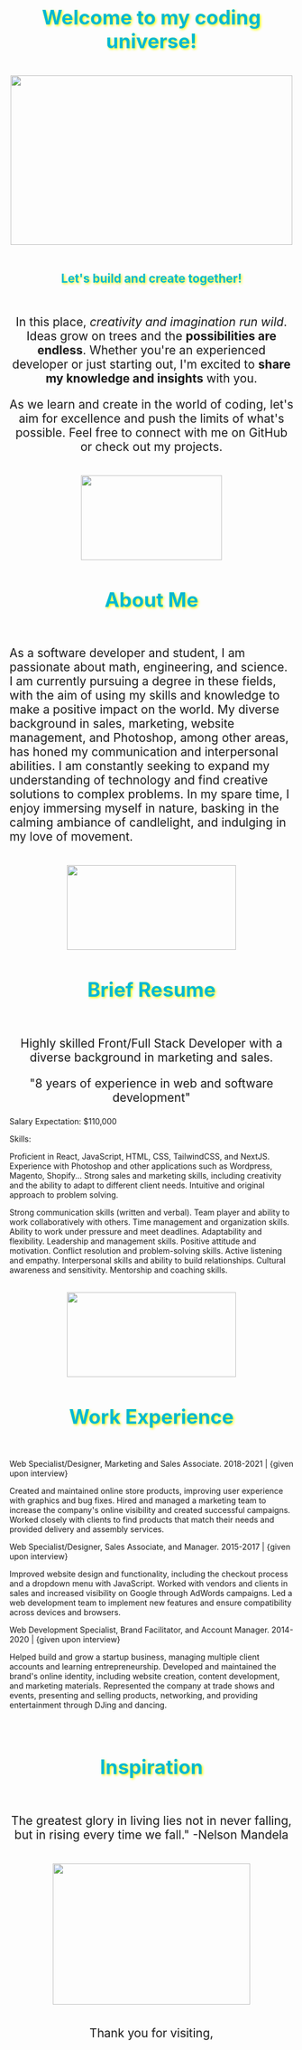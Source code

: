 <div align="center">
    <h1 style="color: #00b8d4; font-size: 2.5em; text-shadow: 2px 2px 4px #ffff00;">Welcome to my coding universe!</h1>
<br />
  <img src="https://media4.giphy.com/media/26u3Z1OvwHu2DocXm/giphy.gif" height="300px" width="500px" />
</div>
  <br />
  
  <div align="center">
   <h1 align="center" style="color: #00b8d4; font-size: 1.5em; text-shadow: 2px 2px 4px #ffff00;">Let's build and create together!</h1>
</div>
<br />
<p style="font-size: 1.5em; text-align: center;">In this place, <em>creativity and imagination run wild</em>. Ideas grow on trees and the <strong>possibilities are endless</strong>. Whether you're an experienced developer or just starting out, I'm excited to <strong>share my knowledge and insights</strong> with you.</p>
   <p align="center" style="font-size: 1.5em; text-align: center;">As we learn and create in the world of coding, let's aim for excellence and push the limits of what's possible. Feel free to connect with me on GitHub or check out my projects.</p>
<br /> 
<div align="center">
    <img src="https://media3.giphy.com/media/yc2RSARVMQbiiNnOHn/giphy.gif" height="150px" width="250px" />
   <h1 style="color: #00b8d4; font-size: 2.5em; text-shadow: 2px 2px 4px #ffff00;">About Me</h1>
</div>
  <br />
<p style="font-size: 1.5em; text-align: left;">As a software developer and student, I am passionate about math, engineering, and science. I am currently pursuing a degree in these fields, with the aim of using my skills and knowledge to make a positive impact on the world. My diverse background in sales, marketing, website management, and Photoshop, among other areas, has honed my communication and interpersonal abilities. I am constantly seeking to expand my understanding of technology and find creative solutions to complex problems. In my spare time, I enjoy immersing myself in nature, basking in the calming ambiance of candlelight, and indulging in my love of movement.
</p>
  <br />
<div align="center">
   <img src="https://media0.giphy.com/media/XHAcTxYMtkkdbasORF/giphy.gif" height="150px" width="300px" />
   <h1 style="color: #00b8d4; font-size: 2.5em; text-shadow: 2px 2px 4px #ffff00;">Brief Resume</h1>
</div>
  <br />
<p style="font-size: 1.5em; text-align: center;">Highly skilled Front/Full Stack Developer with a diverse background in marketing and sales.</p>
<p style="font-size: 1.5em; text-align: center;">"8 years of experience in web and software development"</p>
 
Salary Expectation: $110,000

Skills:

Proficient in React, JavaScript, HTML, CSS, TailwindCSS, and NextJS. Experience with Photoshop and other applications such as Wordpress, Magento, Shopify... Strong sales and marketing skills, including creativity and the ability to adapt to different client needs. Intuitive and original approach to problem solving.

Strong communication skills (written and verbal). Team player and ability to work collaboratively with others. Time management and organization skills. Ability to work under pressure and meet deadlines. Adaptability and flexibility. Leadership and management skills. Positive attitude and motivation. Conflict resolution and problem-solving skills. Active listening and empathy. Interpersonal skills and ability to build relationships. Cultural awareness and sensitivity. Mentorship and coaching skills.

<div align="center"> 
     <br />
      <img src="https://media2.giphy.com/media/nCVVpakhBTwBi/giphy.gif" height="150px" width="300px" />
   <h1 style="color: #00b8d4; font-size: 2.5em; text-shadow: 2px 2px 4px #ffff00;">Work Experience</h1>
  <br />
</div>

Web Specialist/Designer, Marketing and Sales Associate. 2018-2021 |
 {given upon interview}

Created and maintained online store products, improving user experience with graphics and bug fixes. Hired and managed a marketing team to increase the company's online visibility and created successful campaigns. Worked closely with clients to find products that match their needs and provided delivery and assembly services.

Web Specialist/Designer, Sales Associate, and Manager. 2015-2017 | {given upon interview}

Improved website design and functionality, including the checkout process and a dropdown menu with JavaScript. Worked with vendors and clients in sales and increased visibility on Google through AdWords campaigns. Led a web development team to implement new features and ensure compatibility across devices and browsers.

Web Development Specialist, Brand Facilitator, and Account Manager. 2014-2020 | {given upon interview}

Helped build and grow a startup business, managing multiple client accounts and learning entrepreneurship. Developed and maintained the brand's online identity, including website creation, content development, and marketing materials. Represented the company at trade shows and events, presenting and selling products, networking, and providing entertainment through DJing and dancing.</p>
<br />
<div align="center">  
    <h1 style="color: #00b8d4; font-size: 2.5em; text-shadow: 2px 2px 4px #ffff00;">Inspiration</h1>
</div>
<br />
<p align="center" style="font-size: 1.5em; text-align: center;">The greatest glory in living lies not in never falling, but in rising every time we fall." -Nelson Mandela</p>
<br />
<div align="center">
  <img src="https://media2.giphy.com/media/QXqf43mbeBbYFTy4jR/giphy.gif" height="250px" width="350px" />
</div> 
<br />
<p align="center" style="font-size: 1.5em; text-align: center;">Thank you for visiting,</p>

